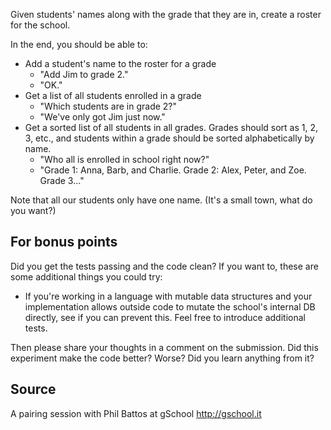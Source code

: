 Given students' names along with the grade that they are in, create a roster for the school.

In the end, you should be able to:

* Add a student's name to the roster for a grade
  * "Add Jim to grade 2."
  * "OK."
* Get a list of all students enrolled in a grade
  * "Which students are in grade 2?"
  * "We've only got Jim just now."
* Get a sorted list of all students in all grades. Grades should sort as 1, 2, 3, etc., and students within a grade should be sorted alphabetically by name.
  * "Who all is enrolled in school right now?"
  * "Grade 1: Anna, Barb, and Charlie. Grade 2: Alex, Peter, and Zoe. Grade 3…"

Note that all our students only have one name. (It's a small town, what do you want?)

## For bonus points

Did you get the tests passing and the code clean? If you want to, these are some additional things you could try:

* If you're working in a language with mutable data structures and your implementation allows outside code to mutate the school's internal DB directly, see if you can prevent this. Feel free to introduce additional tests.

Then please share your thoughts in a comment on the submission. Did this experiment make the code better? Worse? Did you learn anything from it?

## Source

A pairing session with Phil Battos at gSchool http://gschool.it

